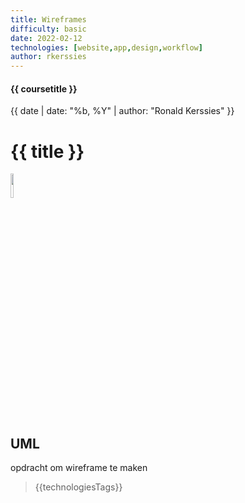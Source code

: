 ```yaml
---
title: Wireframes
difficulty: basic
date: 2022-02-12
technologies: [website,app,design,workflow]
author: rkerssies
---
```


#### {{ coursetitle }}
{{ date | date: "%b, %Y" | author: "Ronald Kerssies" }}

# {{ title }}
<img src="{{ '/_assets/themas/design.png' | url }}" style="width:10%;">


## UML
opdracht om wireframe te maken

> {{technologiesTags}}
